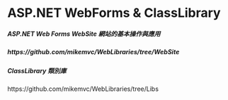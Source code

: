 # ASP.NET WebForms & ClassLibrary
<h5>ASP.NET Web Forms WebSite 網站的基本操作與應用<h5>
https://github.com/mikemvc/WebLibraries/tree/WebSite<br />

<h5>ClassLibrary 類別庫</h5>
https://github.com/mikemvc/WebLibraries/tree/Libs<br />

